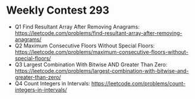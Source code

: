 # Weekly Contest 293

 - Q1 Find Resultant Array After Removing Anagrams: https://leetcode.com/problems/find-resultant-array-after-removing-anagrams/
 - Q2 Maximum Consecutive Floors Without Special Floors: https://leetcode.com/problems/maximum-consecutive-floors-without-special-floors/
 - Q3 Largest Combination With Bitwise AND Greater Than Zero: https://leetcode.com/problems/largest-combination-with-bitwise-and-greater-than-zero/
 - Q4 Count Integers in Intervals: https://leetcode.com/problems/count-integers-in-intervals/
